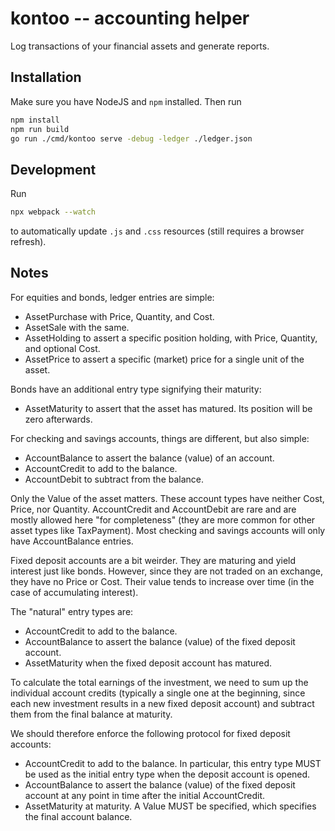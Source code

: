 # kontoo -- accounting helper

Log transactions of your financial assets and generate reports.

## Installation

Make sure you have NodeJS and `npm` installed. Then run

```bash
npm install
npm run build
go run ./cmd/kontoo serve -debug -ledger ./ledger.json
```

## Development

Run

```bash
npx webpack --watch
```

to automatically update `.js` and `.css` resources (still requires
a browser refresh).

## Notes

For equities and bonds, ledger entries are simple:

* AssetPurchase with Price, Quantity, and Cost.
* AssetSale with the same.
* AssetHolding to assert a specific position holding, with Price, Quantity, and optional Cost.
* AssetPrice to assert a specific (market) price for a single unit of the asset.

Bonds have an additional entry type signifying their maturity:

* AssetMaturity to assert that the asset has matured. Its position will be zero afterwards.

For checking and savings accounts, things are different, but also simple:

* AccountBalance to assert the balance (value) of an account.
* AccountCredit to add to the balance.
* AccountDebit to subtract from the balance.

Only the Value of the asset matters. These account types have neither Cost, Price, nor Quantity.
AccountCredit and AccountDebit are rare and are mostly allowed here "for completeness"
(they are more common for other asset types like TaxPayment).
Most checking and savings accounts will only have AccountBalance entries.

Fixed deposit accounts are a bit weirder. They are maturing and yield interest just like
bonds. However, since they are not traded on an exchange, they have no Price or Cost.
Their value tends to increase over time (in the case of accumulating interest).

The "natural" entry types are:

* AccountCredit to add to the balance.
* AccountBalance to assert the balance (value) of the fixed deposit account.
* AssetMaturity when the fixed deposit account has matured.

To calculate the total earnings of the investment, we need to sum up the individual
account credits (typically a single one at the beginning, since each new investment
results in a new fixed deposit account) and subtract them from the final balance at
maturity.

We should therefore enforce the following protocol for fixed deposit accounts:

* AccountCredit to add to the balance. In particular, this entry type MUST be used
  as the initial entry type when the deposit account is opened.
* AccountBalance to assert the balance (value) of the fixed deposit account at any
  point in time after the initial AccountCredit.
* AssetMaturity at maturity. A Value MUST be specified, which specifies the final
  account balance.
